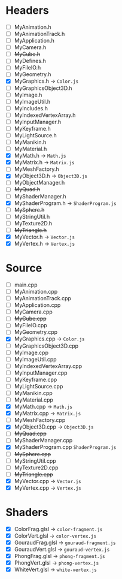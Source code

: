 # Headers
- [ ] MyAnimation.h
- [ ] MyAnimationTrack.h
- [ ] MyApplication.h
- [ ] MyCamera.h
- [ ] ~~MyCube.h~~
- [ ] MyDefines.h
- [ ] MyFileIO.h
- [ ] MyGeometry.h
- [x] MyGraphics.h -> `Color.js`
- [ ] MyGraphicsObject3D.h
- [ ] MyImage.h
- [ ] MyImageUtil.h
- [ ] MyIncludes.h
- [ ] MyIndexedVertexArray.h
- [ ] MyInputManager.h
- [ ] MyKeyframe.h
- [ ] MyLightSource.h
- [ ] MyManikin.h
- [ ] MyMaterial.h
- [x] MyMath.h -> `Math.js`
- [x] MyMatrix.h -> `Matrix.js`
- [ ] MyMeshFactory.h
- [x] MyObject3D.h -> `Object3D.js`
- [ ] MyObjectManager.h
- [ ] ~~MyQuad.h~~
- [ ] MyShaderManager.h
- [x] MyShaderProgram.h -> `ShaderProgram.js`
- [ ] ~~MySphere.h~~
- [ ] MyStringUtil.h
- [ ] MyTexture2D.h
- [ ] ~~MyTriangle.h~~
- [x] MyVector.h -> `Vector.js`
- [x] MyVertex.h -> `Vertex.js`

# Source
- [ ] main.cpp
- [ ] MyAnimation.cpp
- [ ] MyAnimationTrack.cpp
- [ ] MyApplication.cpp
- [ ] MyCamera.cpp
- [ ] ~~MyCube.cpp~~
- [ ] MyFileIO.cpp
- [ ] MyGeometry.cpp
- [x] MyGraphics.cpp -> `Color.js`
- [ ] MyGraphicsObject3D.cpp
- [ ] MyImage.cpp
- [ ] MyImageUtil.cpp
- [ ] MyIndexedVertexArray.cpp
- [ ] MyInputManager.cpp
- [ ] MyKeyframe.cpp
- [ ] MyLightSource.cpp
- [ ] MyManikin.cpp
- [ ] MyMaterial.cpp
- [x] MyMath.cpp -> `Math.js`
- [x] MyMatrix.cpp -> `Matrix.js`
- [ ] MyMeshFactory.cpp
- [x] MyObject3D.cpp -> `Object3D.js`
- [ ] ~~MyQuad.cpp~~
- [ ] MyShaderManager.cpp
- [x] MyShaderProgram.cpp `ShaderProgram.js`
- [ ] ~~MySphere.cpp~~
- [ ] MyStringUtil.cpp
- [ ] MyTexture2D.cpp
- [ ] ~~MyTriangle.cpp~~
- [x] MyVector.cpp -> `Vector.js`
- [x] MyVertex.cpp -> `Vertex.js`

# Shaders
- [x] ColorFrag.glsl -> `color-fragment.js`
- [x] ColorVert.glsl -> `color-vertex.js`
- [x] GouraudFrag.glsl -> `gouraud-fragment.js`
- [x] GouraudVert.glsl -> `gouraud-vertex.js`
- [x] PhongFrag.glsl -> `phong-fragment.js`
- [x] PhongVert.glsl -> `phong-vertex.js`
- [x] WhiteVert.glsl -> `white-vertex.js`
